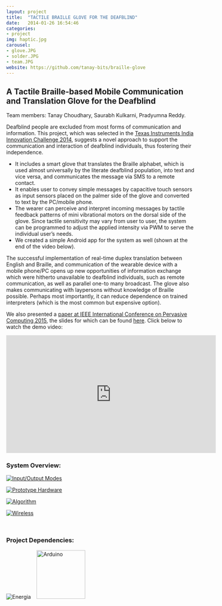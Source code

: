 ```yaml
---
layout: project
title:  "TACTILE BRAILLE GLOVE FOR THE DEAFBLIND"
date:   2014-01-26 16:54:46
categories:
- project
img: haptic.jpg
carousel:
- glove.JPG
- solder.JPG
- team.JPG
website: https://github.com/tanay-bits/braille-glove
---
```

A Tactile Braille-based Mobile Communication and Translation Glove for the Deafblind
------------------------------

Team members: Tanay Choudhary, Saurabh Kulkarni, Pradyumna Reddy.   

Deafblind people are excluded from most forms of communication and information. This project, which was selected in the [Texas Instruments India Innovation Challenge 2014](https://e2e.ti.com/group/universityprogram/w/contests/2411.innovation-challenge-india), suggests a novel approach to support the communication and interaction of deafblind individuals, thus fostering their independence.

*   It includes a smart glove that translates the Braille alphabet, which is used almost universally by the literate deafblind population, into text and vice versa, and communicates the message via SMS to a remote contact. 
*   It enables user to convey simple messages by capacitive touch sensors as input sensors placed on the palmer side of the glove and converted to text by the PC/mobile phone. 
*   The wearer can perceive and interpret incoming messages by tactile feedback patterns of mini vibrational motors on the dorsal side of the glove. Since tactile sensitivity may vary from user to user, the system can be programmed to adjust the applied intensity via PWM to serve the individual user’s needs. 
*   We created a simple Android app for the system as well (shown at the end of the video below).  

The successful implementation of real-time duplex translation between English and Braille, and communication of the wearable device with a mobile phone/PC opens up new opportunities of information exchange which were hitherto unavailable to deafblind individuals, such as remote communication, as well as parallel one-to many broadcast. The glove also makes communicating with laypersons without knowledge of Braille possible. Perhaps most importantly, it can reduce dependence on trained interpreters (which is the most common but expensive option).  

We also presented a [paper at IEEE International Conference on Pervasive Computing 2015](https://dx.doi.org/10.1109/PERVASIVE.2015.7087033), the slides for which can be found [here](https://docs.google.com/presentation/d/1R4dQdzcAwUj9ac4KicE1NXhzODKzou9lrBKYr4DCpxQ/edit?usp=sharing). Click below to watch the demo video:

<iframe width="560" height="315" src="https://www.youtube.com/embed/ONnZ_HP-dzM" frameborder="0" allowfullscreen></iframe> 

### System Overview:  

[![Input/Output Modes](https://i.imgur.com/wnVoP3r.png?1)](https://i.imgur.com/wnVoP3r.png?1 "Click to see full image")  

[![Prototype Hardware](https://i.imgur.com/bFXVYvd.jpg?1)](https://i.imgur.com/bFXVYvd.jpg?1 "Click to see full image")   

[![Algorithm](https://i.imgur.com/N8BBMIQ.png?1)](https://i.imgur.com/N8BBMIQ.png?1 "Click to see full image")   

[![Wireless](https://i.imgur.com/8kZsEx9.png?1)](https://i.imgur.com/8kZsEx9.png?1 "Click to see full image")  

<br />  

### Project Dependencies:

![Energia](https://www.ti.com/ww/en/launchpad/img/launchpad-energia-logo.png)&nbsp; &nbsp;
<img src="https://fizz.kiersmcfarlane.com/wp-content/uploads/2014/02/arduino_logo1.png" alt="Arduino" height="130" width="130">